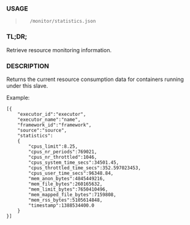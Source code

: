 <!--- This is an automatically generated file. DO NOT EDIT! --->

### USAGE ###
>        /monitor/statistics.json

### TL;DR; ###
Retrieve resource monitoring information.

### DESCRIPTION ###
Returns the current resource consumption data for containers
running under this slave.

Example:

```
[{
    "executor_id":"executor",
    "executor_name":"name",
    "framework_id":"framework",
    "source":"source",
    "statistics":
    {
        "cpus_limit":8.25,
        "cpus_nr_periods":769021,
        "cpus_nr_throttled":1046,
        "cpus_system_time_secs":34501.45,
        "cpus_throttled_time_secs":352.597023453,
        "cpus_user_time_secs":96348.84,
        "mem_anon_bytes":4845449216,
        "mem_file_bytes":260165632,
        "mem_limit_bytes":7650410496,
        "mem_mapped_file_bytes":7159808,
        "mem_rss_bytes":5105614848,
        "timestamp":1388534400.0
    }
}]
```